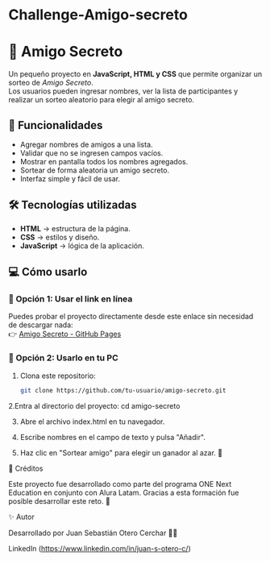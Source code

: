 # Challenge-Amigo-secreto
# 🎁 Amigo Secreto

Un pequeño proyecto en **JavaScript, HTML y CSS** que permite organizar un sorteo de *Amigo Secreto*.  
Los usuarios pueden ingresar nombres, ver la lista de participantes y realizar un sorteo aleatorio para elegir al amigo secreto.

## 🚀 Funcionalidades

- Agregar nombres de amigos a una lista.
- Validar que no se ingresen campos vacíos.
- Mostrar en pantalla todos los nombres agregados.
- Sortear de forma aleatoria un amigo secreto.
- Interfaz simple y fácil de usar.

## 🛠️ Tecnologías utilizadas

- **HTML** → estructura de la página.  
- **CSS** → estilos y diseño.  
- **JavaScript** → lógica de la aplicación.  

## 💻 Cómo usarlo

### 🔹 Opción 1: Usar el link en línea  
Puedes probar el proyecto directamente desde este enlace sin necesidad de descargar nada:  
👉 [Amigo Secreto - GitHub Pages](https://iijuanmakiaii.github.io/Challenge-Amigo-secreto/)

### 🔹 Opción 2: Usarlo en tu PC
1. Clona este repositorio:  
   ```bash
   git clone https://github.com/tu-usuario/amigo-secreto.git
2.Entra al directorio del proyecto:
cd amigo-secreto

3. Abre el archivo index.html en tu navegador.

4. Escribe nombres en el campo de texto y pulsa "Añadir".

5. Haz clic en "Sortear amigo" para elegir un ganador al azar. 🎉

🙌 Créditos

Este proyecto fue desarrollado como parte del programa ONE Next Education en conjunto con Alura Latam.
Gracias a esta formación fue posible desarrollar este reto. 🚀

✨ Autor

Desarrollado por Juan Sebastián Otero Cerchar 🧑‍💻

LinkedIn (https://www.linkedin.com/in/juan-s-otero-c/)


